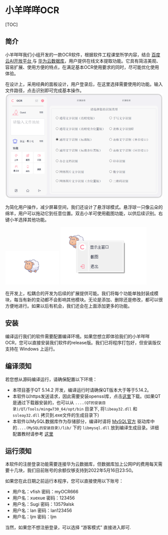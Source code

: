 # 小羊咩咩OCR
[TOC]
## 简介

小羊咩咩我们小组开发的一款OCR软件，根据软件工程课堂所学内容，结合 [百度云AI开放平台 ](https://ai.baidu.com/tech/ocr/)与 [华为云数据库](https://activity.huaweicloud.com/)，用户提供在线文本提取功能。它具有简洁美观、容易扩展、使用方便的特点，在满足基本OCR使用要求的同时，尽可能优化使用体验。

在设计上，采用经典的面板设计，用户登录后，在这里选择需要使用的功能。输入文件路径，点击识别即可完成基本操作。
![](./README_imgs/主面板.png)



为简化用户操作，减少屏幕空间，我们还设计了悬浮球模式。悬浮球一只像云朵的绵羊，用户可以拖动它到任意位置。双击小羊可使用截图功能，以供后续识别。右键小羊选择其他功能。

![](./README_imgs/最小化2.png)  ![](./README_imgs/最小化3.png)

在开发上，松耦合的开发为后续的扩展提供可能。我们将每个功能单独封装成模块，每当有新的变动都不会影响其他模块。无论是添加、删除还是修改，都可以很方便地进行。如果以后有机会，我们还会在上面添加更多的功能。




## 安装

编译运行我们的软件需要配置编译环境。如果您想立即体验我们的小羊咩咩OCR，您可以直接安装我们软件的release版。我们已将程序打包好，但安装版仅支持在 Windows 上运行。

## 编译须知

若您想从源码编译运行，请确保配置以下环境：
- 本项目基于QT 5.14.2 开发，编译运行时请确保QT版本大于等于5.14.2。
- 本软件以https发送请求，因此需要安装openssl库，点击[这里](https://www.openssl.org/)下载。(如果QT是通过下载器安装的，也可以从 ```....(QT的安装目录)/QT/Tools/mingw730_64/opt/bin``` 目录下, 将```libeay32.dll``` 和 ```ssleay32.dll``` 拷贝到.exe文件的生成目录下)
- 本软件以MySQL数据库作为存储部分，编译时请将 [MySQL官方](https://dev.mysql.com/) 驱动库中的```....(MySQL的安装目录)/lib/``` 下的 ```libmysql.dll``` 放到编译生成目录。详细配置教材请参考 [这里](https://blog.csdn.net/ysyut/article/details/108038100?ops_request_misc=%257B%2522request%255Fid%2522%253A%2522165081046816782390548548%2522%252C%2522scm%2522%253A%252220140713.130102334.pc%255Fall.%2522%257D&request_id=165081046816782390548548&biz_id=0&utm_medium=distribute.pc_search_result.none-task-blog-2~all~first_rank_ecpm_v1~rank_v31_ecpm-7-108038100.142%5ev9%5epc_search_result_cache,157%5ev4%5econtrol&utm_term=qt%E9%85%8D%E7%BD%AEmysql&spm=1018.2226.3001.4187) 



## 运行须知

本软件的注册登录功能需要连接华为云数据库，但数据库加上公网IP的费用每天需要十几块，我们目前账号的余额仅够支持到2022年5月16日23:50。

如果您在此日期之前运行本程序，您可以直接使用以下账号：

- 用户名：vfish  密码：myOCR666
- 用户名：xuexue  密码：123456
- 用户名：Sugi  密码：13579alsk
- 用户名：lan  密码：lan123456
- 用户名：ljm  密码：ljm


当然，如果您不想注册登录，可以选择 “游客模式” 直接进入即可.



